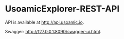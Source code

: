 # UsoamicExplorer-REST-API

API is available at http://api.usoamic.io.

Swagger: http://127.0.0.1:8090/swagger-ui.html.